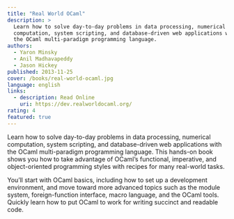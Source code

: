 ```yaml
---
title: "Real World OCaml"
description: >
  Learn how to solve day-to-day problems in data processing, numerical
  computation, system scripting, and database-driven web applications with
  the OCaml multi-paradigm programming language.
authors:
  - Yaron Minsky
  - Anil Madhavapeddy
  - Jason Hickey
published: 2013-11-25 
cover: /books/real-world-ocaml.jpg
language: english
links:
  - description: Read Online
    uri: https://dev.realworldocaml.org/
rating: 4
featured: true
---
```


Learn how to solve day-to-day problems in data processing, numerical
computation, system scripting, and database-driven web applications with
the OCaml multi-paradigm programming language. This hands-on book shows
you how to take advantage of OCaml’s functional, imperative, and
object-oriented programming styles with recipes for many real-world
tasks.

You’ll start with OCaml basics, including how to set up a development
environment, and move toward more advanced topics such as the module
system, foreign-function interface, macro language, and the OCaml tools.
Quickly learn how to put OCaml to work for writing succinct and
readable code.
